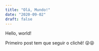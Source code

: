 ```yaml
---
title: "Olá, Mundo!"
date: "2020-09-02"
draft: false
---
```


Hello, world!

Primeiro post tem que seguir o clichê! 😜😝
